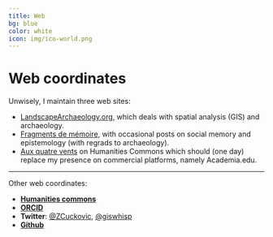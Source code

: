```yaml
---
title: Web
bg: blue
color: white 
icon: img/ico-world.png
---
```

# Web coordinates

Unwisely, I maintain three web sites:
- [LandscapeArchaeology.org](https://landscapearchaeology.org), which deals with spatial analysis (GIS) and archaeology.
- [Fragments de mémoire](https://fragments.hypotheses.org), with occasional posts on social memory and epistemology (with regrads to archaeology).
- [Aux quatre vents](https://zoran.hcommons.org) on Humanities Commons which should (one day) replace my presence on commercial platforms, namely Academia.edu.

---------------------------

Other web coordinates:
- [**Humanities commons**](https://hcommons.org/members/zoran/) 
- [**ORCID**](https://orcid.org/0000-0001-7626-4086) 
- **Twitter**: [@ZCuckovic](https://twitter.com/ZCuckovic), [@giswhisp](https://twitter.com/giswhisp)
- [**Github**](https://github.com/zoran-cuckovic)

              

